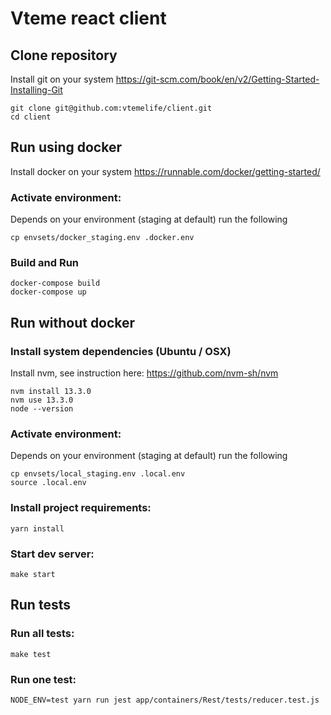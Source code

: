# Vteme react client

## Clone repository

Install git on your system https://git-scm.com/book/en/v2/Getting-Started-Installing-Git

```
git clone git@github.com:vtemelife/client.git
cd client
```

## Run using docker

Install docker on your system https://runnable.com/docker/getting-started/

### Activate environment:

Depends on your environment (staging at default) run the following

```
cp envsets/docker_staging.env .docker.env 
```

### Build and Run

```
docker-compose build
docker-compose up
```

## Run without docker

### Install system dependencies (Ubuntu / OSX)

Install nvm, see instruction here: https://github.com/nvm-sh/nvm

```
nvm install 13.3.0
nvm use 13.3.0
node --version
```

### Activate environment:

Depends on your environment (staging at default) run the following

```
cp envsets/local_staging.env .local.env 
source .local.env
```

### Install project requirements:

```
yarn install
```

### Start dev server:

```
make start
```

## Run tests

### Run all tests:

```
make test
```

### Run one test:

```
NODE_ENV=test yarn run jest app/containers/Rest/tests/reducer.test.js
```
